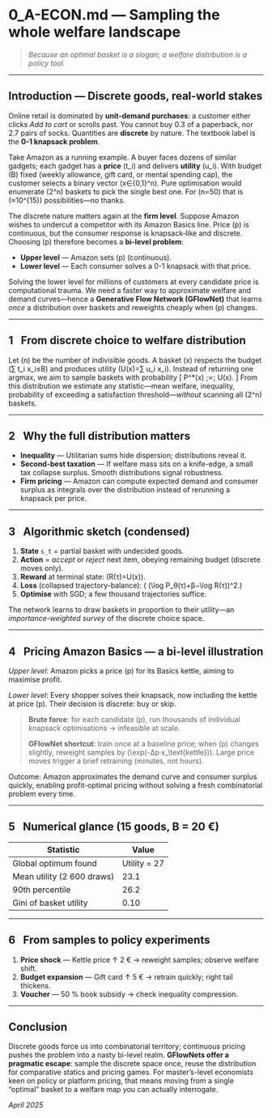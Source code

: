 # 0_A-ECON.md — Sampling the whole welfare landscape

> *Because an optimal basket is a slogan; a welfare distribution is a policy tool.*

---

## Introduction — Discrete goods, real-world stakes
Online retail is dominated by **unit‐demand purchases**: a customer either clicks *Add to cart* or scrolls past. You cannot buy 0.3 of a paperback, nor 2.7 pairs of socks. Quantities are **discrete** by nature.  The textbook label is the **0-1 knapsack problem**.

Take Amazon as a running example. A buyer faces dozens of similar gadgets; each gadget has a **price** \(t_i\) and delivers **utility** \(u_i\).  With budget \(B\) fixed (weekly allowance, gift card, or mental spending cap), the customer selects a binary vector \(x∈\{0,1\}^n\).  Pure optimisation would enumerate \(2^n\) baskets to pick the single best one.  For \(n=50\) that is \(≈10^{15}\) possibilities—no thanks.

The discrete nature matters again at the **firm level**.  Suppose Amazon wishes to undercut a competitor with its Amazon Basics line.  Price \(p\) is continuous, but the consumer response is knapsack‐like and discrete.  Choosing \(p\) therefore becomes a **bi-level problem**:

* **Upper level** — Amazon sets \(p\) (continuous).
* **Lower level** — Each consumer solves a 0-1 knapsack with that price.

Solving the lower level for millions of customers at every candidate price is computational trauma. We need a faster way to approximate welfare and demand curves—hence a **Generative Flow Network (GFlowNet)** that learns *once* a distribution over baskets and reweights cheaply when \(p\) changes.

---

## 1  From discrete choice to welfare distribution
Let \(n\) be the number of indivisible goods.  A basket \(x\) respects the budget \(∑ t_i x_i≤B\) and produces utility \(U(x)=∑ u_i x_i\).  Instead of returning one argmax, we aim to sample baskets with probability
\[
P^*(x) \;∝\; U(x).
\]
From this distribution we estimate any statistic—mean welfare, inequality, probability of exceeding a satisfaction threshold—*without* scanning all \(2^n\) baskets.

---

## 2  Why the full distribution matters
* **Inequality** — Utilitarian sums hide dispersion; distributions reveal it.
* **Second-best taxation** — If welfare mass sits on a knife-edge, a small tax collapse surplus.  Smooth distributions signal robustness.
* **Firm pricing** — Amazon can compute expected demand and consumer surplus as integrals over the distribution instead of rerunning a knapsack per price.

---

## 3  Algorithmic sketch (condensed)
1. **State** `s_t` = partial basket with undecided goods.
2. **Action** = *accept* or *reject* next item, obeying remaining budget (discrete moves only).
3. **Reward** at terminal state: \(R(τ)=U(x)\).
4. **Loss** (collapsed trajectory-balance): \( (\log P_θ(τ)+β−\log R(τ))^2.\)
5. **Optimise** with SGD; a few thousand trajectories suffice.

The network learns to draw baskets in proportion to their utility—an *importance-weighted survey* of the discrete choice space.

---

## 4  Pricing Amazon Basics — a bi-level illustration
*Upper level*: Amazon picks a price \(p\) for its Basics kettle, aiming to maximise profit.

*Lower level*: Every shopper solves their knapsack, now including the kettle at price \(p\).  Their decision is discrete: buy or skip.

> **Brute force**: for each candidate \(p\), run thousands of individual knapsack optimisations → infeasible at scale.
>
> **GFlowNet shortcut**: train once at a baseline price; when \(p\) changes slightly, reweight samples by \(\exp(-Δp·x_\text{kettle})\).  Large price moves trigger a brief retraining (minutes, not hours).

Outcome: Amazon approximates the demand curve and consumer surplus quickly, enabling profit-optimal pricing without solving a fresh combinatorial problem every time.

---

## 5  Numerical glance (15 goods, B = 20 €)
| Statistic | Value |
|-----------|-------|
| Global optimum found | Utility = 27 |
| Mean utility (2 600 draws) | 23.1 |
| 90th percentile | 26.2 |
| Gini of basket utility | 0.10 |

---

## 6  From samples to policy experiments
1. **Price shock** — Kettle price ↑ 2 € → reweight samples; observe welfare shift.
2. **Budget expansion** — Gift card ↑ 5 € → retrain quickly; right tail thickens.
3. **Voucher** — 50 % book subsidy → check inequality compression.

---

## Conclusion
Discrete goods force us into combinatorial territory; continuous pricing pushes the problem into a nasty bi-level realm.  **GFlowNets offer a pragmatic escape**: sample the discrete space once, reuse the distribution for comparative statics and pricing games.  For master’s-level economists keen on policy or platform pricing, that means moving from a single “optimal” basket to a welfare map you can actually interrogate.

*April 2025*
